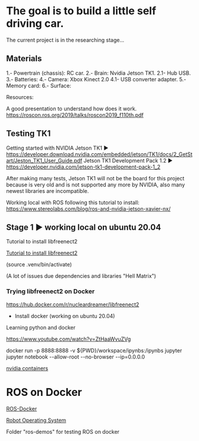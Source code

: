 # The goal is to build a little self driving car.

The current project is in the researching stage...

## Materials

1.- Powertrain (chassis): RC car.
2.- Brain: Nvidia Jetson TK1.
2.1- Hub USB.
3.- Batteries:
4.- Camera: Xbox Kinect 2.0
4.1- USB converter adapter.
5.- Memory card:
6.- Surface:


Resources:

A good presentation to understand how does it work.
https://roscon.ros.org/2019/talks/roscon2019_f110th.pdf

## Testing TK1

Getting started with NVIDIA Jetson TK1 ► https://developer.download.nvidia.com/embedded/jetson/TK1/docs/2_GetStart/Jeston_TK1_User_Guide.pdf
Jetson TK1 Development Pack 1.2 ► https://developer.nvidia.com/jetson-tk1-development-pack-1_2

After making many tests, Jetson TK1 will not be the board for this project because is very old and is not supported any more by NVIDIA, also many newest libraries are incompatible.

Working local with ROS following this tutorial to install: https://www.stereolabs.com/blog/ros-and-nvidia-jetson-xavier-nx/

## Stage 1 ► working local on ubuntu 20.04

Tutorial to install libfreenect2 

<a href = "https://www.notaboutmy.life/posts/run-kinect-2-on-ubuntu-20-lts/">Tutorial to install libfreenect2 </a>


(source .venv/bin/activate)

(A lot of issues due dependencies and libraries "Hell Matrix")

### Trying libfreenect2 on Docker

https://hub.docker.com/r/nucleardreamer/libfreenect2

* Install docker (working on ubuntu 20.04)


Learning python and docker 

https://www.youtube.com/watch?v=ZtHaaWvuZVg

docker run -p 8888:8888 -v ${PWD}/workspace/ipynbs:/ipynbs jupyter jupyter notebook --allow-root --no-browser --ip=0.0.0.0


<a href = "https://ngc.nvidia.com/catalog/containers?orderBy=modifiedDESC&pageNumber=1&query=&quickFilter=&filters=">nvidia containers </a>


# ROS on Docker

<a href = "https://hub.docker.com/_/ros">ROS-Docker </a>

<a href = "https://en.wikipedia.org/wiki/Robot_Operating_System">Robot Operating System </a>

Folder "ros-demos" for testing ROS on docker
